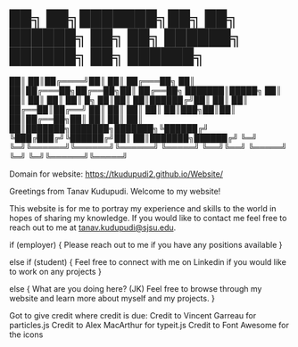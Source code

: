 # ██╗  ██╗███████╗██╗     ██╗      ██████╗       ██╗    ██╗ ██████╗ ██████╗ ██╗     ██████╗ 
  ██║  ██║██╔════╝██║     ██║     ██╔═══██╗      ██║    ██║██╔═══██╗██╔══██╗██║     ██╔══██╗
  ███████║█████╗  ██║     ██║     ██║   ██║      ██║ █╗ ██║██║   ██║██████╔╝██║     ██║  ██║
  ██╔══██║██╔══╝  ██║     ██║     ██║   ██║      ██║███╗██║██║   ██║██╔══██╗██║     ██║  ██║
  ██║  ██║███████╗███████╗███████╗╚██████╔╝      ╚███╔███╔╝╚██████╔╝██║  ██║███████╗██████╔╝
  ╚═╝  ╚═╝╚══════╝╚══════╝╚══════╝ ╚═════╝        ╚══╝╚══╝  ╚═════╝ ╚═╝  ╚═╝╚══════╝╚═════╝ 

Domain for website: https://tkudupudi2.github.io/Website/

Greetings from Tanav Kudupudi. Welcome to my website!

This website is for me to portray my experience and skills to the world in hopes of sharing my knowledge.
If you would like to contact me feel free to reach out to me at tanav.kudupudi@sjsu.edu.

if (employer) {
    Please reach out to me if you have any positions available
}

else if (student) {
    Feel free to connect with me on Linkedin if you would like to work on any projects
}

else {
    What are you doing here? (JK) Feel free to browse through my website and learn more about myself and my projects.
}

Got to give credit where credit is due:
Credit to Vincent Garreau for particles.js
Credit to Alex MacArthur for typeit.js
Credit to Font Awesome for the icons
